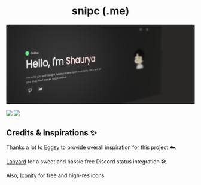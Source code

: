 <h1 align='center'>snipc (.me)</h1>

![ss](src/assets/3d-preview.png)

![](https://img.shields.io/badge/Render-46E3B7?style=for-the-badge&logo=render&logoColor=white)
![](https://img.shields.io/badge/React-20232A?style=for-the-badge&logo=react&logoColor=61DAFB)

## Credits & Inspirations ✨

Thanks a lot to [Eggsy](https://eggsy.xyz) to provide overall inspiration for this project ☁️.

[Lanyard](https://github.com/Phineas/Lanyard) for a sweet and hassle free Discord status integration 🛠️.

Also, [Iconify](https://iconify.design/) for free and high-res icons.

